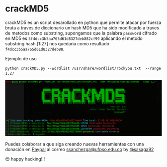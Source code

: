 # crackMD5

crackMD5 es un script desarollado en python que permite atacar por fuerza bruta a traves de diccionario un hash MD5 que ha sido modificado a traves de metodos como
substring, supongamos que la palabra ```password``` cifrado en MD5 es ```5f4dcc3b5aa765d61d8327deb882cf99``` aplicando el metodo substring hash.[1:27] nos quedaria como resultado ```f4dcc3b5aa765d61d8327deb88```.


Ejemplo de uso
```
python crackMD5.py --wordlist /usr/share/wordlist/rockyou.txt  --range 1,27 
```
![Alt text](galeria/crackMD5.png "Fuerza bruta a HASH MD5 modificado")


Puedes colaborar a que siga creando nuevas herramientas con una donación en [Paypal](https://www.paypal.com) al correo ssanchezga@ufpso.edu.co
by [@sasaga92](https://twitter.com/sasaga92)


:heart_eyes: happy hacking!!!